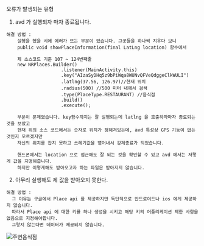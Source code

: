 오류가 발생되는 유형

  1. avd 가 실행되자 마자 종료됩니다.
  
    해결 방법 :
        실행을 했을 시에 에러가 뜨는 부분이 있습니다. 그곳들을 하나씩 지우다 보니
        public void showPlaceInformation(final LatLng location) 함수에서
        
        제 소스코드 기준 107 ~ 124번째줄
        new NRPlaces.Builder()
                        .listener(MainActivity.this)
                        .key("AIzaSyDHq5z9bPiWqa8WUNvQFVeQdggeClkWULI")
                        .latlng(37.56, 126.97)//현재 위치
                        .radius(500) //500 미터 내에서 검색
                        .type(PlaceType.RESTAURANT) //음식점
                        .build()
                        .execute();
                        
        부분이 문제였습니다. key함수까지는 잘 실행되는데 latlng 을 호출하자마자 종료되는 것을 보았고
        현재 위의 소스 코드에서는 숫자로 위치가 정해져있는데, avd 특성상 GPS 기능이 없는 것인지 모르겠지만
        자신의 위치를 잡지 못하고 쓰레기값을 뱉어내서 강제종료가 되었습니다.
        
        핸드폰에서는 location 으로 접근해도 잘 되는 것을 확인할 수 있고 avd 에서는 저렇게 값을 지명해줍니다.
        하지만 이렇게해도 받아오고자 하는 파일은 받아지지 않습니다.   
        
   2. 아무리 실행해도 제 값을 받아오지 못한다.
  
    해결 방법 :
      그 이유는 구글에서 Place api 를 제공하지만 독단적으로 안드로이드나 ios 에게 제공하지 않습니다.
      따라서 Place api 에 대한 키를 하나 생성을 시키고 해당 키의 어플리케이션 제한 사항을 없음으로 지정해야합니다.
      그렇지 않는다면 데이터가 제공되지 않습니다.
      
      
 
   ![주변음식점](.https://user-images.githubusercontent.com/49302859/78914924-1e60e000-7ac6-11ea-997b-b190ff6dbbc4.PNG)

  
        
   
